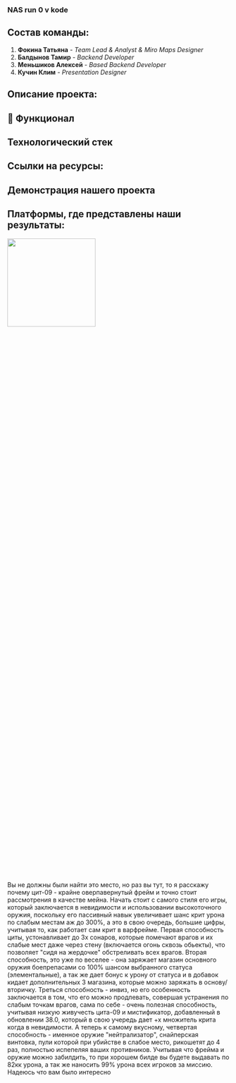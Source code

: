 ### NAS run 0 v kode


## Состав команды:

1. **Фокина Татьяна** - _Team Lead & Analyst & Miro Maps Designer_
2. **Балдынов Тамир** - _Backend Developer_
3. **Меньшиков Алексей** - _Based Backend Developer_
4. **Кучин Клим** - _Presentation Designer_

## Описание проекта:

## 🚀 Функционал


## Технологический стек

## Ссылки на ресурсы:

## Демонстрация нашего проекта

## Платформы, где представлены наши результаты:
<img src="https://github.com/user-attachments/assets/f66c0874-dea2-410c-9e73-3c02447fbdd3" width="200" height="200">
























<br />
<br />
<br />
<br />
<br />
<br />
<br />
<br />
<br />
<br />
<br />
<br />
<br />
<br />
<br />
<br />
<br />
<br />
<br />
<br />
<br />
<br />
<br />
<br />
<br />
<br />
<br />
<br />
<br />
<br />
<br />
<br />
<br />
<br />
<br />
<br />
<br />
<br />
<br />
<br />
<br />
<br />
<br />
<br />
<br />
<br />
<br />
<br />
<br />
<br />
<br />
<br />
<br />
<br />
<br />
<br />
<br />
<br />
<br />
<br />
<br />
<br />
<br />
<br />
<br />
<br />
<br />
<br />
<br />
<br />
<br />
<br />
<br />
<br />
<br />
Вы не должны были найти это место, но раз вы тут, то я расскажу почему цит-09 - крайне оверпавернутый фрейм и точно стоит рассмотрения в качестве мейна.
Начать стоит с самого стиля его игры, который заключается в невидимости и использовании высокоточного оружия, поскольку его пассивный навык увеличивает шанс крит урона по слабым местам аж до 300%, а это в свою очередь, большие цифры, учитывая то, как работает сам крит в варфрейме. Первая способность циты, устонавливает до 3х сонаров, которые помечают врагов и их слабые мест даже через стену (включается огонь сквозь обьекты), что позволяет "сидя на жердочке" обстреливать всех врагов. Вторая способность, это уже по веселее - она заряжает магазин основного оружия боепрепасами со 100% шансом выбранного статуса (элементальные), а так же дает бонус к урону от статуса и в добавок кидает дополнительных 3 магазина, которые можно заряжать в основу/вторичку. Треться способность - инвиз, но его особенность заключается в том, что его можно продлевать, совершая устранения по слабым точкам врагов, сама по себе - очень полезная способность, учитывая низкую живучесть цита-09 и мистификатор, добавленный в обновлении 38.0, который в свою учередь дает +х множитель крита когда в невидимости. А теперь к самому вкусному, четвертая способность - именное оружие "нейтрализатор", снайперская винтовка, пули которой при убийстве в слабое место, рикошетят до 4 раз, полностью испепеляя ваших противников. Учитывая что фрейма и оружие можно забилдить, то при хорошем билде вы будете выдавать по 82кк урона, а так же наносить 99% урона всех игроков за миссию. Надеюсь что вам было интересно
